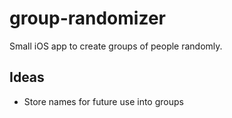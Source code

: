 # group-randomizer
Small iOS app to create groups of people randomly. 


## Ideas

- Store names for future use into groups
